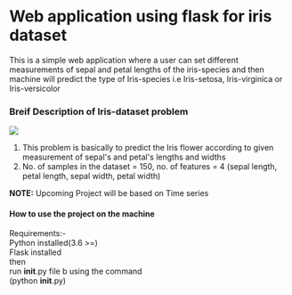 # Web application using flask for iris dataset
This is a simple web application where a user can set different measurements of sepal and petal lengths of the iris-species and then machine will predict the type of Iris-species i.e Iris-setosa, Iris-virginica or Iris-versicolor

### Breif Description of Iris-dataset problem
<img src='http://image.slidesharecdn.com/irisdataanalysiswithr-140801203600-phpapp02/95/iris-data-analysis-example-in-r-3-638.jpg?cb=1406925587' />
<ol>
  <li>This problem is basically to predict the Iris flower according to given measurement of sepal's and petal's lengths and widths </li>
  <li>No. of samples in the dataset = 150, no. of features = 4 (sepal length, petal length, sepal width, petal width)</li>
</ol>
<b> NOTE:</b> Upcoming Project will be based on <span text-type='bold'>Time series</span>

#### How to use the project on the machine
Requirements:-<br />
Python installed(3.6 >=) <br />
Flask installed <br />
then <br />
run __init__.py file b using the command  <br />    (python __init__.py)


